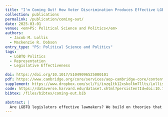 ```yaml
---
title: "I'm Coming Out! How Voter Discrimination Produces Effective LGBTQ Lawmakers"
collection: publications
permalink: /publication/coming-out/
date: 2025-03-01
venue: <em>PS: Political Science and Politics</em>
authors:
  - Jacob M. Lollis
  - Mackenzie R. Dobson
entry_type: "PS: Political Science and Politics"
tags:
  - LGBTQ Politics
  - Representation
  - Legislative Effectiveness

doi: https://doi.org/10.1017/S1049096525000101
pdf: https://www.cambridge.org/core/services/aop-cambridge-core/content/view/99F9DDDB008114F6D77FB27534575BF3/S1049096525000101a.pdf/im-coming-out-how-voter-discrimination-produces-effective-lgbtq-lawmakers.pdf
supplement: https://www.dropbox.com/scl/fi/inzq1tk12xskolkm7llts/Lollis-Dobson_SM.pdf?rlkey=bdpvcjch0a7he4pk0yvvfc7rm&st=o5vkaz0h&dl=0
code: https://dataverse.harvard.edu/dataset.xhtml?persistentId=doi:10.7910/DVN/X7O80B
bibtex: /files/bibtex/coming-out.bib

abstract: |
  Are LGBTQ legislators effective lawmakers? We build on theories that link voter discrimination to legislative effectiveness by arguing that voters’ biases against LGBTQ candidates narrow the candidate pool, leading to the election of only the most experienced and qualified LGBTQ candidates. As a result of this electoral selection effect, we expect that LGBTQ legislators will be more effective lawmakers than their non-LGBTQ counterparts. To test this, we combine data on state legislators’ LGBTQ identification with their State Legislative Effectiveness Scores (SLES). Our findings reveal that LGBTQ legislators are meaningfully more effective than non-LGBTQ legislators. To link our findings to voter discrimination, we leverage over-time variation in discrimination toward LGBTQ individuals. Across four tests, we consistently find that LGBTQ lawmakers elected in high-discrimination environments are more effective than those elected from less discriminatory environments.
---
```


